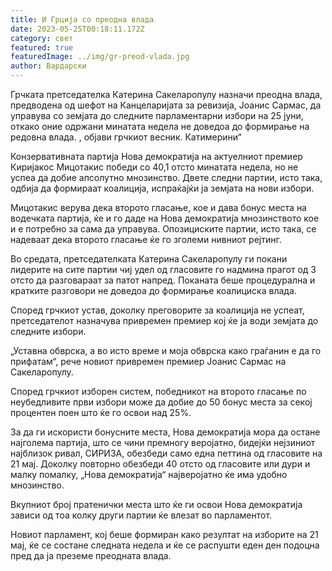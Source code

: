 ```yaml
---
title: И Грција со преодна влада
date: 2023-05-25T00:18:11.172Z
category: свет
featured: true
featuredImage: ../img/gr-preod-vlada.jpg
author: Вардарски
---
```

Грчката претседателка Катерина Сакеларопулу назначи преодна влада, предводена од шефот на Канцеларијата за ревизија, Јоанис Сармас, да управува со земјата до следните парламентарни избори на 25 јуни, откако оние одржани минатата недела не доведоа до формирање на редовна влада. , објави грчкиот весник. Катимерини“

Конзервативната партија Нова демократија на актуелниот премиер Киријакос Мицотакис победи со 40,1 отсто минатата недела, но не успеа да добие апсолутно мнозинство. Двете следни партии, исто така, одбија да формираат коалиција, испраќајќи ја земјата на нови избори.

Мицотакис верува дека второто гласање, кое и дава бонус места на водечката партија, ќе и го даде на Нова демократија мнозинството кое и е потребно за сама да управува. Опозициските партии, исто така, се надеваат дека второто гласање ќе го зголеми нивниот рејтинг.

Во средата, претседателката Катерина Сакеларопулу ги покани лидерите на сите партии чиј удел од гласовите го надмина прагот од 3 отсто да разговараат за патот напред. Поканата беше процедурална и кратките разговори не доведоа до формирање коалициска влада.

Според грчкиот устав, доколку преговорите за коалиција не успеат, претседателот назначува привремен премиер кој ќе ја води земјата до следните избори.

„Уставна обврска, а во исто време и моја обврска како граѓанин е да го прифатам“, рече новиот привремен премиер Јоанис Сармас на Сакеларопулу.

Според грчкиот изборен систем, победникот на второто гласање по неубедливите први избори може да добие до 50 бонус места за секој процентен поен што ќе го освои над 25%.

За да ги искористи бонусните места, Нова демократија мора да остане најголема партија, што се чини премногу веројатно, бидејќи нејзиниот најблизок ривал, СИРИЗА, обезбеди само една петтина од гласовите на 21 мај. Доколку повторно обезбеди 40 отсто од гласовите или дури и малку помалку, „Нова демократија“ најверојатно ќе има удобно мнозинство.

Вкупниот број пратенички места што ќе ги освои Нова демократија зависи од тоа колку други партии ќе влезат во парламентот.

Новиот парламент, кој беше формиран како резултат на изборите на 21 мај, ќе се состане следната недела и ќе се распушти еден ден подоцна пред да ја преземе преодната влада.